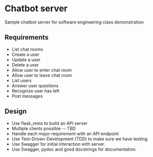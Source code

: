# Chatbot server

Sample chatbot server for software engineering class demonstration

## Requirements

- List chat rooms
- Create a user
- Update a user
- Delete a user
- Allow user to enter chat room
- Allow user to leave chat room
- List users
- Answer user questions
- Recognize user has left
- Post messages

## Design

- Use flask_restx to build an API server
- Multiple clients possible -- TBD
- Handle each major requirement with an API endpoint
- Use Test-Driven-Development (TDD) to make sure we have testing.
- Use Swagger for initial interaction with server.
- Use Swagger, pydoc and good docstrings for documentation.

